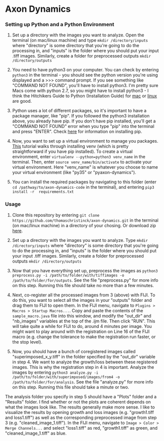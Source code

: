 # Axon Dynamics

### Setting up Python and a Python Environment

1. Set up a directory with the images you want to analyze. Open the terminal (on mac/linux machine) and type ```mkdir /directory/inputs``` where "directory" is some directory that you're going to do the processing in, and "inputs" is the folder where you should put your input .tiff images. Similarly, create a folder for preprocessed outputs ```mkdir /directory/outputs```

2. You need to have python3 on your computer. You can check by entering ```python3``` in the terminal - you should see the python version you're using displayed and a >>> command prompt. If you see something like "COMMAND NOT FOUND", you'll have to install python3. I'm pretty sure Macs come with python 2.7, so you might have to install python3 - I think the Hitchikers Guide to 
Python (Installation Guide) for [mac](https://docs.python-guide.org/starting/install3/osx/) or [linux](https://docs.python-guide.org/starting/install3/linux/) are good. 

3. Python uses a lot of different packages, so it's important to have a package manager, like "pip". If you followed the python3 installation above, you already have pip. If you don't have pip installed, you'll get a "COMMAND NOT FOUND" error when you type "pip" into the terminal and
press "ENTER". Check [here](https://pip.pypa.io/en/stable/installing/#installing-with-get-pip-py) for information 
on installing pip.

4. Now, you want to set up a virtual environment to manage you packages. [This](https://docs.python-guide.org/dev/virtualenvs/#lower-level-virtualenv) tutorial walks through installing venv (which is pretty straightforward if you have pip installed). To create a virtual environment, enter ```virtualenv --python=python3 venv_name``` in the terminal. Then, enter ```source venv_name/bin/activate``` to activate your virtual environment. Here "venv_name" is whatever you choose to name your virtual environment (like "py35" or "pyaxon-dynamics"). 

5. You can install the required packages by navigating to this folder 
(enter ```cd /pathway/to/axon-dynamics-code``` in the terminal), and entering ```pip3 install -r 
requirements.txt```


### Usage

1. Clone this repository by entering ```git clone https://github.com/thomaschristinck/axon-dynamics.git``` in the terminal (on mac/linux machine) in a directory of your chosing. Or download zip [here](https://github.com/thomaschristinck/axon-dynamics).

2. Set up a directory with the images you want to analyze. Type ```mkdir /directory/inputs``` where "directory" is some directory that you're going to do the processing in, and "inputs" is the folder where you should put your input .tiff images. Similarly, create a folder for preprocessed outputs ```mkdir /directory/outputs```

3. Now that you have everything set up, preprocess the images as ```python3 preprocess.py -i /path/to/folder/with/tiffimages -o /path/to/folder/for/outputs```. See the file "preprocess.py" for more info on this step. Running this file should take no more than a few minutes.

4. Next, co-register all the processed images from 3 (above) with FIJI. To do this, you want to select all the images in your "outputs" folder and drag them to FIJI to open them. In the FIJI menu, navigate to ```Plugins > Macros > Startup Macros...```. Copy and paste the contents of the ```sample_macro.java``` file into this window, and modify the "out_dir" and "nb_images" variables at the top of the .ijm file. Then click "RUN". This will take quite a while for FIJI to do, around 4 minutes per image. You might want to play around with the registration on Line 16 of the FIJI macro (e.g. change the tolerance to make the registration run faster, or the stop level).

5. Now, you should have a bunch of coregistered images called "superimposed_x_y.tiff" in the folder specified by the "out_dir" variable in step 4. We want to analyze the growth/loss between these registered images. This is why the registration step in 4 is important. Analyze the images by entering ```python3 analyze.py -i /path/to/folder/with/superimposed/images/from4 -o /path/to/folder/for/analysis```. See the file "analyze.py" for more info on this step. Running this file should take a minute or two. 

The analysis folder you specify in step 5 should have a "Plots" folder and a "Results" folder. I find whether or not the plots are coherent depends on what the images look like. The results generally make more sense. I like to visualize the results by opening growth and loss images (e.g. "growth1.tiff and loss1.tiff") as well as the corresponding preprocessed image from step 3 (e.g. "cleaned_image_1.tiff"). In the FIJI menu, navigate to ```Image > Color > Merge Channels...``` and select "loss1.tiff" as red, "growth1.tiff" as green, and "cleaned_image_1.tiff" as blue.
